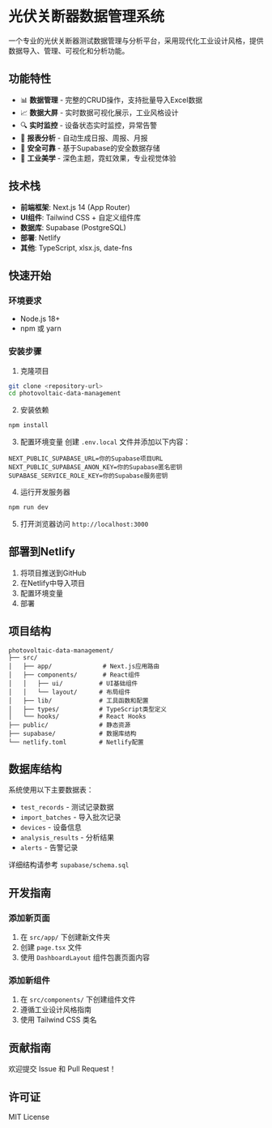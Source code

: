 # 光伏关断器数据管理系统

一个专业的光伏关断器测试数据管理与分析平台，采用现代化工业设计风格，提供数据导入、管理、可视化和分析功能。

## 功能特性

- 📊 **数据管理** - 完整的CRUD操作，支持批量导入Excel数据
- 📈 **数据大屏** - 实时数据可视化展示，工业风格设计
- 🔍 **实时监控** - 设备状态实时监控，异常告警
- 📑 **报表分析** - 自动生成日报、周报、月报
- 🔐 **安全可靠** - 基于Supabase的安全数据存储
- 🎨 **工业美学** - 深色主题，霓虹效果，专业视觉体验

## 技术栈

- **前端框架**: Next.js 14 (App Router)
- **UI组件**: Tailwind CSS + 自定义组件库
- **数据库**: Supabase (PostgreSQL)
- **部署**: Netlify
- **其他**: TypeScript, xlsx.js, date-fns

## 快速开始

### 环境要求

- Node.js 18+
- npm 或 yarn

### 安装步骤

1. 克隆项目
```bash
git clone <repository-url>
cd photovoltaic-data-management
```

2. 安装依赖
```bash
npm install
```

3. 配置环境变量
创建 `.env.local` 文件并添加以下内容：
```env
NEXT_PUBLIC_SUPABASE_URL=你的Supabase项目URL
NEXT_PUBLIC_SUPABASE_ANON_KEY=你的Supabase匿名密钥
SUPABASE_SERVICE_ROLE_KEY=你的Supabase服务密钥
```

4. 运行开发服务器
```bash
npm run dev
```

5. 打开浏览器访问 `http://localhost:3000`

## 部署到Netlify

1. 将项目推送到GitHub
2. 在Netlify中导入项目
3. 配置环境变量
4. 部署

## 项目结构

```
photovoltaic-data-management/
├── src/
│   ├── app/              # Next.js应用路由
│   ├── components/       # React组件
│   │   ├── ui/          # UI基础组件
│   │   └── layout/      # 布局组件
│   ├── lib/             # 工具函数和配置
│   ├── types/           # TypeScript类型定义
│   └── hooks/           # React Hooks
├── public/              # 静态资源
├── supabase/            # 数据库结构
└── netlify.toml         # Netlify配置
```

## 数据库结构

系统使用以下主要数据表：

- `test_records` - 测试记录数据
- `import_batches` - 导入批次记录
- `devices` - 设备信息
- `analysis_results` - 分析结果
- `alerts` - 告警记录

详细结构请参考 `supabase/schema.sql`

## 开发指南

### 添加新页面

1. 在 `src/app/` 下创建新文件夹
2. 创建 `page.tsx` 文件
3. 使用 `DashboardLayout` 组件包裹页面内容

### 添加新组件

1. 在 `src/components/` 下创建组件文件
2. 遵循工业设计风格指南
3. 使用 Tailwind CSS 类名

## 贡献指南

欢迎提交 Issue 和 Pull Request！

## 许可证

MIT License